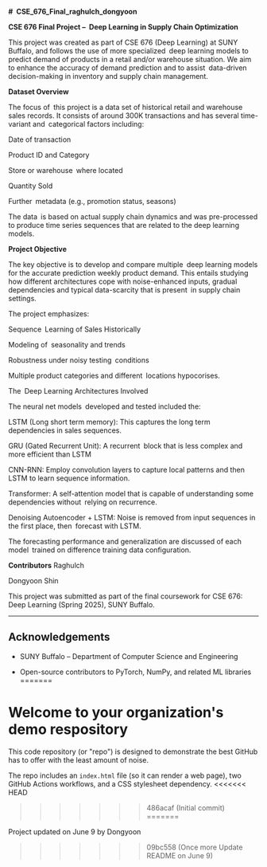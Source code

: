 **# CSE_676_Final_raghulch_dongyoon**

**CSE 676 Final Project – Deep Learning in Supply Chain Optimization**

This project was created as part of CSE 676 (Deep Learning) at SUNY Buffalo, and follows the use of more specialized deep learning models to predict demand of products in a retail and/or warehouse situation. We aim to enhance the accuracy of demand prediction and to assist data-driven decision-making in inventory and supply chain management.

**Dataset Overview**

The focus of this project is a data set of historical retail and warehouse sales records. It consists of around 300K transactions and has several time-variant and categorical factors including:

Date of transaction

Product ID and Category

Store or warehouse where located

Quantity Sold

Further metadata (e.g., promotion status, seasons)

The data is based on actual supply chain dynamics and was pre-processed to produce time series sequences that are related to the deep learning models.

**Project Objective**

The key objective is to develop and compare multiple deep learning models for the accurate prediction weekly product demand. This entails studying how different architectures cope with noise-enhanced inputs, gradual dependencies and typical data-scarcity that is present in supply chain settings.

The project emphasizes:

Sequence Learning of Sales Historically

Modeling of seasonality and trends

Robustness under noisy testing conditions

Multiple product categories and different locations hypocorises.

The Deep Learning Architectures Involved

The neural net models developed and tested included the:

LSTM (Long short term memory): This captures the long term dependencies in sales sequences.

GRU (Gated Recurrent Unit): A recurrent block that is less complex and more efficient than LSTM

CNN-RNN: Employ convolution layers to capture local patterns and then LSTM to learn sequence information.

Transformer: A self-attention model that is capable of understanding some dependencies without relying on recurrence.

Denoising Autoencoder + LSTM: Noise is removed from input sequences in the first place, then forecast with LSTM.

The forecasting performance and generalization are discussed of each model trained on difference training data configuration.

**Contributors**
Raghulch

Dongyoon Shin

This project was submitted as part of the final coursework for CSE 676: Deep Learning (Spring 2025), SUNY Buffalo.

---

## Acknowledgements

- SUNY Buffalo – Department of Computer Science and Engineering   

- Open-source contributors to PyTorch, NumPy, and related ML libraries
=======
# Welcome to your organization's demo respository
This code repository (or "repo") is designed to demonstrate the best GitHub has to offer with the least amount of noise.

The repo includes an `index.html` file (so it can render a web page), two GitHub Actions workflows, and a CSS stylesheet dependency.
<<<<<<< HEAD
>>>>>>> 486acaf (Initial commit)
=======

Project updated on June 9 by Dongyoon
>>>>>>> 09bc558 (Once more Update README on June 9)
